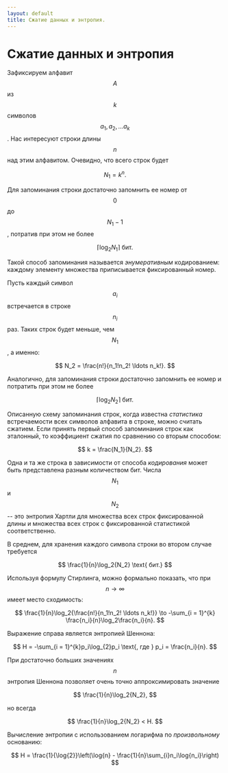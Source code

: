 ```yaml
---
layout: default
title: Сжатие данных и энтропия.
---
```


# Сжатие данных и энтропия

Зафиксируем алфавит $$A$$ из $$k$$ символов $$a_1, a_2, \ldots a_k$$. Нас
интересуют строки длины $$n$$ над этим алфавитом. Очевидно, что всего строк
будет

$$
  N_1 = k^n.
$$

Для запоминания строки достаточно запомнить ее номер от $$0$$ до $$N_1 - 1$$,
потратив при этом не более

$$
   \left\lceil \log_2{N_1} \right\rceil \text{ бит.}
$$

Такой способ запоминания называется *энумеративным* кодированием: каждому
элементу множества приписывается фиксированный номер.

Пусть каждый символ $$a_i$$ встречается в строке $$n_i$$ раз. Таких строк будет
меньше, чем $$N_1$$, а именно:

$$
  N_2 = \frac{n!}{n_1!n_2! \ldots n_k!}.
$$

Аналогично, для запоминания строки достаточно запомнить ее номер и потратить при
этом не более

$$
  \left\lceil\log_2{N_2}\right\rceil \text{ бит.}
$$

Описанную схему запоминания строк, когда известна *статистика* встречаемости
всех символов алфавита в строке, можно считать сжатием. Если принять первый
способ запоминания строк как эталонный, то коэффициент сжатия по сравнению
со вторым способом:

$$
k = \frac{N_1}{N_2}.
$$

Одна и та же строка в зависимости от способа *кодирования* может быть
представлена разным количеством бит. Числа $$N_1$$ и $$N_2$$ -- это энтропия
Хартли для множества всех строк фиксированной длины и множества всех строк с
фиксированной статистикой соответственно.

В среднем, для хранения каждого символа строки во втором случае требуется

$$
\frac{1}{n}\log_2{N_2} \text{ бит.}
$$

Используя формулу Стирлинга, можно формально показать, что при $$n \to \infty$$
имеет место сходимость:

$$
\frac{1}{n}\log_2{\frac{n!}{n_1!n_2! \ldots n_k!}} \to -\sum_{i = 1}^{k} \frac{n_i}{n}\log_2\frac{n_i}{n}.
$$

Выражение справа является энтропией Шеннона:

$$
H = -\sum_{i = 1}^{k}p_i\log_{2}p_i \text{, где } p_i = \frac{n_i}{n}.
$$

При достаточно больших значениях $$n$$ энтропия Шеннона позволяет очень точно
аппроксимировать значение

$$
\frac{1}{n}\log_2{N_2},
$$

но всегда

$$
\frac{1}{n}\log_2{N_2} < H.
$$

Вычисление энтропии с использованием логарифма по *произвольному* основанию:

$$
H = \frac{1}{\log{2}}\left(\log{n} - \frac{1}{n}\sum_{i}n_i\log{n_i}\right)
$$
